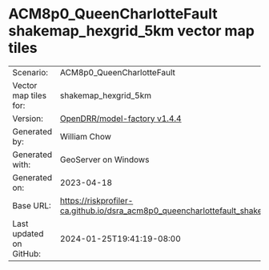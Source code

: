 # ACM8p0_QueenCharlotteFault shakemap_hexgrid_5km vector map tiles

|    			|			|
| --------------------- | --------------------- |
| Scenario:		| ACM8p0_QueenCharlotteFault		|
| Vector map tiles for:	| shakemap_hexgrid_5km		|
| Version:		| [OpenDRR/model-factory v1.4.4](https://github.com/OpenDRR/model-factory/releases/tag/v1.4.4)	|
| Generated by:		| William Chow	|
| Generated with:	| GeoServer on Windows	|
| Generated on:		| 2023-04-18	|
| Base URL:		| <https://riskprofiler-ca.github.io/dsra_acm8p0_queencharlottefault_shakemap_hexgrid_5km/> |
| Last updated on GitHub: | 2024-01-25T19:41:19-08:00 |
